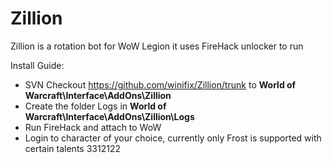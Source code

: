 # Zillion

Zillion is a rotation bot for WoW Legion it uses FireHack unlocker to run

Install Guide:
- SVN Checkout https://github.com/winifix/Zillion/trunk to **World of Warcraft\Interface\AddOns\Zillion**
- Create the folder Logs in **World of Warcraft\Interface\AddOns\Zillion\Logs**
- Run FireHack and attach to WoW
- Login to character of your choice, currently only Frost is supported with certain talents 3312122

